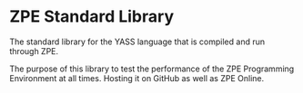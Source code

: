 # ZPE Standard Library
The standard library for the YASS language that is compiled and run through ZPE.

The purpose of this library to test the performance of the ZPE Programming Environment at all times. Hosting it on GitHub as well as ZPE Online.
